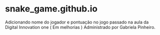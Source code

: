 # snake_game.github.io
Adicionando nome do jogador e pontuação no jogo passado na aula da Digital Innovation one ( Em melhorias )
Administrado por Gabriela Pinheiro. 
